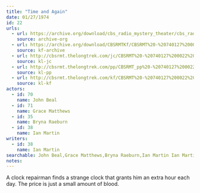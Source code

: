 ```yaml
---
title: "Time and Again"
date: 01/27/1974
id: 22
urls: 
  - url: https://archive.org/download/cbs_radio_mystery_theater/cbs_radio_mystery_theater-0001-0050.zip/cbs_radio_mystery_theater-0001-0050%2Fcbsrmt_0022_time_and_time_again.mp3
    source: archive-org
  - url: https://archive.org/download/CBSRMTKf/CBSRMT%20-%20740127%200022%20Time%20And%20Again_kf.mp3
    source: kf-archive
  - url: http://cbsrmt.thelongtrek.com/jc/CBSRMT%20-%20740127%200022%20Time%20And%20Again%20vbr%20noise%20na_jc.mp3
    source: kl-jc
  - url: http://cbsrmt.thelongtrek.com/pp/CBSRMT_pp%20-%20740127%200022%20Time%20and%20Again.mp3
    source: kl-pp
  - url: http://cbsrmt.thelongtrek.com/kf/CBSRMT%20-%20740127%200022%20Time%20And%20Again_kf.mp3
    source: kl-kf
actors:  
  - id: 70
    name: John Beal  
  - id: 71
    name: Grace Matthews  
  - id: 35
    name: Bryna Raeburn  
  - id: 38
    name: Ian Martin
writers:  
  - id: 38
    name: Ian Martin
searchable: John Beal,Grace Matthews,Bryna Raeburn,Ian Martin Ian Martin
notes:  
---
```

A clock repairman finds a strange clock that grants him an extra hour each day. The price is just a small amount of blood.